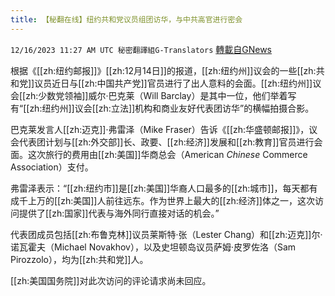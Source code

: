 ```yaml
---
title: 【秘翻在线】纽约共和党议员组团访华，与中共高官进行密会
---
```

`12/16/2023 11:27 AM UTC 秘密翻譯組G-Translators` [轉載自GNews](https://gnews.org/articles/2117131)

根据《[[zh:纽约邮报]]》[[zh:12月14日]]的报道，[[zh:纽约州]]议会的一些[[zh:共和党]]议员近日与[[zh:中国共产党]]官员进行了出人意料的会面。[[zh:纽约州]]议会[[zh:少数党领袖]]威尔·巴克莱（Will Barclay）是其中一位，他们举着写有“[[zh:纽约州]]议会[[zh:立法]]机构和商业友好代表团访华”的横幅拍摄合影。

巴克莱发言人[[zh:迈克]]·弗雷泽（Mike Fraser）告诉《[[zh:华盛顿邮报]]》，议会代表团计划与[[zh:外交部]]长、政要、[[zh:经济]]发展和[[zh:教育]]官员进行会面。这次旅行的费用由[[zh:美国]]华商总会（American _Chinese_ Commerce Association）支付。

弗雷泽表示：“[[zh:纽约市]]是[[zh:美国]]华裔人口最多的[[zh:城市]]，每天都有成千上万的[[zh:美国]]人前往远东。作为世界上最大的[[zh:经济]]体之一，这次访问提供了[[zh:国家]]代表与海外同行直接对话的机会。”

代表团成员包括[[zh:布鲁克林]]议员莱斯特·张（Lester Chang）和[[zh:迈克]]尔·诺瓦霍夫（Michael Novakhov），以及史坦顿岛议员萨姆·皮罗佐洛（Sam Pirozzolo），均为[[zh:共和党]]人。

[[zh:美国国务院]]对此次访问的评论请求尚未回应。
